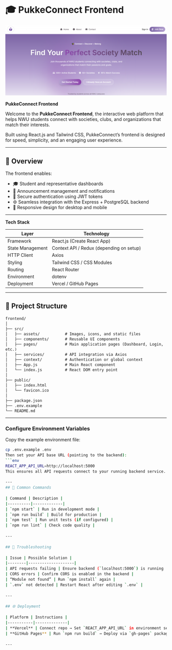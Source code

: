 # 🎓 PukkeConnect Frontend

![PukkeConnect Homepage](https://github.com/Tebogo17/PukkeConnect-/blob/4eccdef6d480d569a03219a51752d83e1509236c/Capture.PNG)

**PukkeConnect Frontend**

Welcome to the **PukkeConnect Frontend**, the interactive web platform that helps NWU students connect with societies, clubs, and organizations that match their interests.

Built using React.js and Tailwind CSS, PukkeConnect’s frontend is designed for speed, simplicity, and an engaging user experience.

---

## 🚀 Overview

The frontend enables:
- 🎓 Student and representative dashboards  
- 📢 Announcement management and notifications  
- 🔐 Secure authentication using JWT tokens  
- ⚙️ Seamless integration with the Express + PostgreSQL backend  
- 📱 Responsive design for desktop and mobile
---

**Tech Stack**

| Layer | Technology |
|-------|-------------|
| Framework | React.js (Create React App) |
| State Management | Context API / Redux (depending on setup) |
| HTTP Client | Axios |
| Styling | Tailwind CSS / CSS Modules |
| Routing | React Router |
| Environment | dotenv |
| Deployment | Vercel / GitHub Pages |

---

## 📁 Project Structure

```
frontend/
│
├── src/
│   ├── assets/           # Images, icons, and static files
│   ├── components/       # Reusable UI components
│   ├── pages/            # Main application pages (Dashboard, Login, etc.)
│   ├── services/         # API integration via Axios
│   ├── context/          # Authentication or global context
│   ├── App.js            # Main React component
│   └── index.js          # React DOM entry point
│
├── public/
│   ├── index.html
│   └── favicon.ico
│
├── package.json
├── .env.example
└── README.md
```

---

### Configure Environment Variables

Copy the example environment file:
```bash
cp .env.example .env
Then set your API base URL (pointing to the backend):
```env
REACT_APP_API_URL=http://localhost:5000
This ensures all API requests connect to your running backend service.

---
## 🧩 Common Commands

| Command | Description |
|----------|-------------|
| `npm start` | Run in development mode |
| `npm run build` | Build for production |
| `npm test` | Run unit tests (if configured) |
| `npm run lint` | Check code quality |

---

## 🧠 Troubleshooting

| Issue | Possible Solution |
|--------|--------------------|
| API requests failing | Ensure backend (`localhost:5000`) is running |
| CORS errors | Confirm CORS is enabled in the backend |
| “Module not found” | Run `npm install` again |
| `.env` not detected | Restart React after editing `.env` |

---

## 🌐 Deployment

| Platform | Instructions |
|-----------|--------------|
| **Vercel** | Connect repo → Set `REACT_APP_API_URL` in environment settings → Deploy |
| **GitHub Pages** | Run `npm run build` → Deploy via `gh-pages` package |

---
